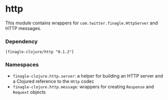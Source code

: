 # http

This module contains wrappers for `com.twitter.finagle.HttpServer` and HTTP messages.

### Dependency

    [finagle-clojure/http "0.1.2"]

### Namespaces

* `finagle-clojure.http.server`: a helper for building an HTTP server and a Clojured reference to the `Http` codec
* `finagle-clojure.http.message`: wrappers for creating `Response` and `Request` objects
